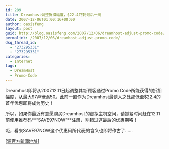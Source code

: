 ```yaml
---
id: 289
title: Dreamhost调整折扣幅度，$22.4只剩最后一周
date: 2007-12-06T01:00:16+00:00
author: oasisfeng
layout: post
guid: http://blog.oasisfeng.com/2007/12/06/dreamhost-adjust-promo-code/
permalink: /2007/12/06/dreamhost-adjust-promo-code/
dsq_thread_id:
  - "273295331"
  - "273295331"
categories:
  - Internet
tags:
  - DreamHost
  - Promo-Code
---
```

Dreamhost即将从2007.12.11日起调整其新顾客通过Promo Code所能获得的折扣幅度，从最大$97降低到$50。此前一直作为Dreamhost最诱人之处那低至$22.4的首年优惠即将成为历史！

所以，如果你最近有意愿购买Dreamhost的虚拟主机空间，请抓紧时间赶在12.11前使用推荐码**“SAVE97NOW”**注册，别错过这最后的优惠期咯！

呃，看来SAVE97NOW这个优惠码所代表的含义也即将作古了……

<a href="http://www.dreamhoststatus.com/2007/12/04/promo-codes-max-discount-dropping-to-50/" target="_blank">[源官方新闻地址]</a>